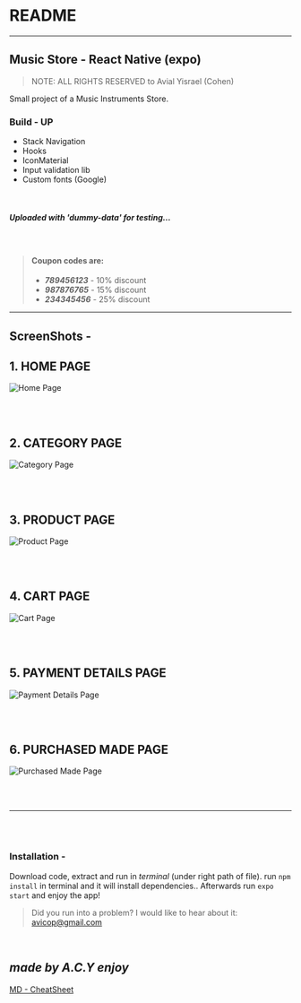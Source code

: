 # README
---
## Music Store - React Native (expo)

> NOTE: ALL RIGHTS RESERVED to Avial Yisrael (Cohen)

Small project of a Music Instruments Store. 

### Build - UP
- Stack Navigation
- Hooks
- IconMaterial
- Input validation lib 
- Custom fonts (Google)

<br>


##### Uploaded with 'dummy-data' for testing...

<br>

>#### **Coupon codes are:**
> * **_789456123_** - 10% discount
> * **_987876765_** - 15% discount
> * **_234345456_** - 25% discount

---

## ScreenShots - 
## **1. HOME PAGE**

<img style src="./assets/screenshots/HomePage.jpg" title="Home Page" />

<br><br>

## **2. CATEGORY PAGE**

<img style src="./assets/screenshots/CategoryPage.jpg" title="Category Page" />

<br><br>

## **3. PRODUCT PAGE**

<img style src="./assets/screenshots/ProductPage.jpg" title="Product Page" />

<br><br>

## **4. CART PAGE**

<img style src="./assets/screenshots/CartPage.jpg" title="Cart Page" />

<br><br>

## **5. PAYMENT DETAILS PAGE**

<img style src="./assets/screenshots/PaymentDetailsPage.jpg" title="Payment Details Page" />

<br><br>

## **6. PURCHASED MADE PAGE**

<img style src="./assets/screenshots/PurachasedMadePage.jpg" title="Purchased Made Page" />

<br><br>

---

<br><br>


### Installation - 

Download code, extract and run in *terminal* (under right path of file).
run `npm install` in terminal and it will install dependencies..
Afterwards run `expo start` and enjoy the app!

>Did you run into a problem? I would like to hear about it: avicop@gmail.com

<br>

**_made by A.C.Y enjoy_**
---

[MD - CheatSheet](./assets/md-CheatSheet.png)

